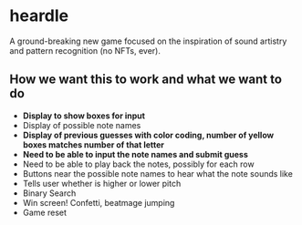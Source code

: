 # heardle
A ground-breaking new game focused on the inspiration of sound artistry and pattern recognition (no NFTs, ever).

## How we want this to work and what we want to do
- **Display to show boxes for input**
- Display of possible note names
- **Display of previous guesses with color coding, number of yellow boxes matches number of that letter**
- **Need to be able to input the note names and submit guess**
- Need to be able to play back the notes, possibly for each row
- Buttons near the possible note names to hear what the note sounds like
- Tells user whether is higher or lower pitch
- Binary Search
- Win screen! Confetti, beatmage jumping
- Game reset



